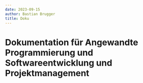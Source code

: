 ```yaml
---
date: 2023-09-15
author: Bastian Brugger
title: Doku
---
```


# Dokumentation für Angewandte Programmierung und Softwareentwicklung und Projektmanagement
